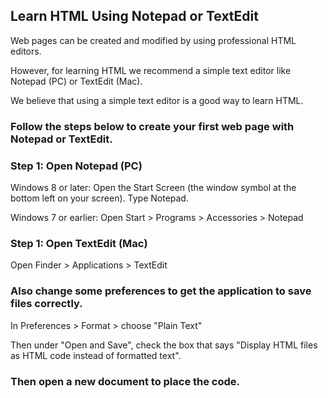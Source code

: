 ## Learn HTML Using Notepad or TextEdit

Web pages can be created and modified by using professional HTML editors.

However, for learning HTML we recommend a simple text editor like Notepad (PC) or TextEdit (Mac).

We believe that using a simple text editor is a good way to learn HTML.

### Follow the steps below to create your first web page with Notepad or TextEdit.

### Step 1: Open Notepad (PC)

Windows 8 or later:
Open the Start Screen (the window symbol at the bottom left on your screen). Type Notepad.

Windows 7 or earlier:
Open Start > Programs > Accessories > Notepad

### Step 1: Open TextEdit (Mac)

Open Finder > Applications > TextEdit

### Also change some preferences to get the application to save files correctly.

In Preferences > Format > choose "Plain Text"

Then under "Open and Save", check the box that says "Display HTML files as HTML code instead of formatted text".

### Then open a new document to place the code.
